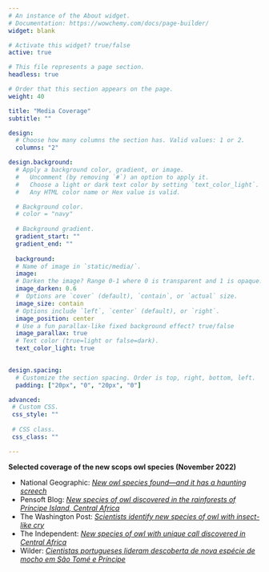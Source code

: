 ```yaml
---
# An instance of the About widget.
# Documentation: https://wowchemy.com/docs/page-builder/
widget: blank

# Activate this widget? true/false
active: true

# This file represents a page section.
headless: true

# Order that this section appears on the page.
weight: 40

title: "Media Coverage"
subtitle: ""

design:
  # Choose how many columns the section has. Valid values: 1 or 2.
  columns: "2"

design.background:
  # Apply a background color, gradient, or image.
  #   Uncomment (by removing `#`) an option to apply it.
  #   Choose a light or dark text color by setting `text_color_light`.
  #   Any HTML color name or Hex value is valid.

  # Background color.
  # color = "navy"
  
  # Background gradient.
  gradient_start: ""
  gradient_end: ""
  
  background:
  # Name of image in `static/media/`.
  image:
  # Darken the image? Range 0-1 where 0 is transparent and 1 is opaque.
  image_darken: 0.6
  #  Options are `cover` (default), `contain`, or `actual` size.
  image_size: contain
  # Options include `left`, `center` (default), or `right`.
  image_position: center
  # Use a fun parallax-like fixed background effect? true/false
  image_parallax: true
  # Text color (true=light or false=dark).
  text_color_light: true
  

design.spacing:
  # Customize the section spacing. Order is top, right, bottom, left.
  padding: ["20px", "0", "20px", "0"]

advanced:
 # Custom CSS. 
 css_style: ""
 
 # CSS class.
 css_class: ""

---
```


**Selected coverage of the new scops owl species (November 2022)**
- National Geographic: [<i>New owl species found—and it has a haunting screech</i>](https://www.nationalgeographic.com/animals/article/a-new-species-of-owl-has-been-discovered?s=09)
- Pensoft Blog: [<i>New species of owl discovered in the rainforests of Príncipe Island, Central Africa </i>](https://blog.pensoft.net/2022/11/01/new-species-of-owl-discovered-in-the-rainforests-of-principe-island-central-africa/)
- The Washington Post: [<i>Scientists identify new species of owl with insect-like cry</i>](https://www.washingtonpost.com/science/2022/11/05/owl-discovered-west-africa/)
- The Independent: [<i>New species of owl with unique call discovered in Central Africa</i>](https://www.independent.co.uk/independentpremium/world/owl-species-africa-principe-scops-b2214540.html)
- Wilder: [<i>Cientistas portugueses lideram descoberta de nova espécie de mocho em São Tomé e Príncipe</i>](https://www.wilder.pt/historias/cientistas-portugueses-lideram-descoberta-de-nova-especie-de-mocho-em-sao-tome-e-principe/) 


